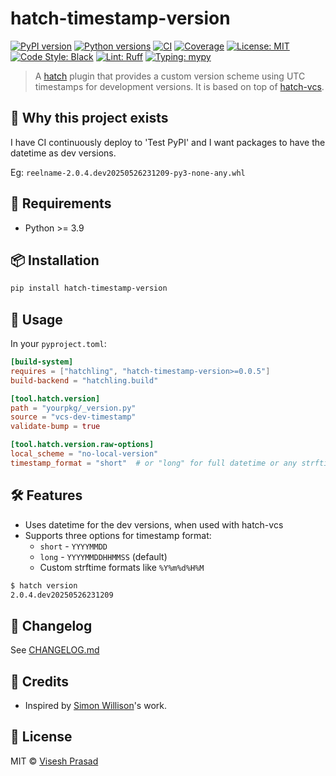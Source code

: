 # hatch-timestamp-version

[![PyPI version](https://img.shields.io/pypi/v/hatch-timestamp-version.svg)](https://pypi.org/project/hatch-timestamp-version/)
[![Python versions](https://img.shields.io/pypi/pyversions/hatch-timestamp-version.svg?logo=python&logoColor=white)](https://pypi.org/project/hatch-timestamp-version/)
[![CI](https://github.com/viseshrp/hatch-timestamp-version/actions/workflows/main.yml/badge.svg)](https://github.com/viseshrp/hatch-timestamp-version/actions/workflows/main.yml)
[![Coverage](https://codecov.io/gh/viseshrp/hatch-timestamp-version/branch/main/graph/badge.svg)](https://codecov.io/gh/viseshrp/hatch-timestamp-version)
[![License: MIT](https://img.shields.io/github/license/viseshrp/hatch-timestamp-version)](https://github.com/viseshrp/hatch-timestamp-version/blob/main/LICENSE)
[![Code Style: Black](https://img.shields.io/badge/code%20style-black-000000.svg)](https://black.readthedocs.io/en/stable/)
[![Lint: Ruff](https://img.shields.io/badge/lint-ruff-000000.svg)](https://docs.astral.sh/ruff/)
[![Typing: mypy](https://img.shields.io/badge/typing-checked-blue.svg)](https://mypy.readthedocs.io/en/stable/)

> A [hatch](https://hatch.pypa.io/) plugin that provides a custom version scheme using UTC timestamps for
> development versions. It is based on top of [hatch-vcs](https://github.com/ofek/hatch-vcs).

## 🚀 Why this project exists

I have CI continuously deploy to 'Test PyPI' and I want packages to have the datetime as
dev versions.

Eg: ``reelname-2.0.4.dev20250526231209-py3-none-any.whl``

## 📐 Requirements

* Python >= 3.9

## 📦 Installation

```bash
pip install hatch-timestamp-version
```

## 🧪 Usage

In your ``pyproject.toml``:
```toml
[build-system]
requires = ["hatchling", "hatch-timestamp-version>=0.0.5"]
build-backend = "hatchling.build"

[tool.hatch.version]
path = "yourpkg/_version.py"
source = "vcs-dev-timestamp"
validate-bump = true

[tool.hatch.version.raw-options]
local_scheme = "no-local-version"
timestamp_format = "short"  # or "long" for full datetime or any strftime string like "%Y%m%d%H%M"
```

## 🛠️ Features

* Uses datetime for the dev versions, when used with hatch-vcs
* Supports three options for timestamp format:
  * `short` - `YYYYMMDD`
  * `long` - `YYYYMMDDHHMMSS` (default)
  * Custom strftime formats like `%Y%m%d%H%M`

```bash
$ hatch version
2.0.4.dev20250526231209
```

## 🧾 Changelog

See [CHANGELOG.md](https://github.com/viseshrp/hatch-timestamp-version/blob/main/CHANGELOG.md)

## 🙏 Credits

* Inspired by [Simon Willison](https://github.com/simonw)'s work.

## 📄 License

MIT © [Visesh Prasad](https://github.com/viseshrp)
